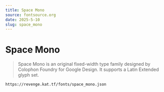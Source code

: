```yaml
---
title: Space Mono
source: fontsource.org
date: 2025-5-10
slug: space_mono
---
```


# Space Mono

> Space Mono is an original fixed-width type family designed by Colophon Foundry for Google Design. It supports a Latin Extended glyph set.

```text title="Paste the font link in your Revenge app"
https://revenge.kat.tf/fonts/space_mono.json
```